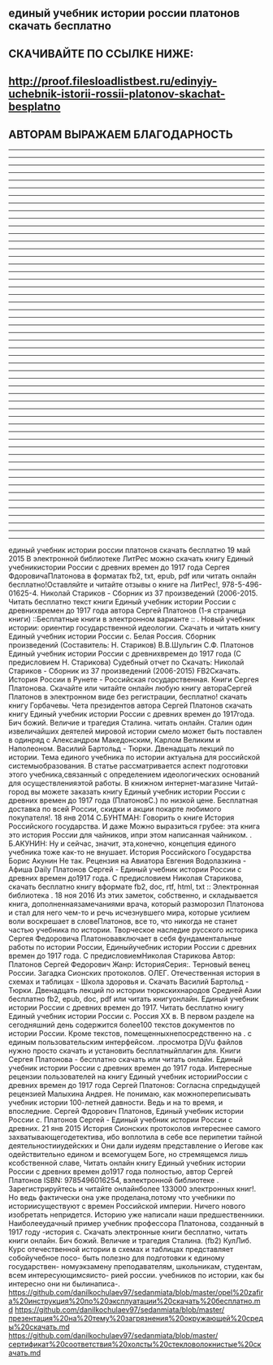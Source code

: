 единый учебник истории россии платонов скачать бесплатно
--------------------------------------------------
СКАЧИВАЙТЕ ПО ССЫЛКЕ НИЖЕ:
--------------------------------------------------
http://proof.filesloadlistbest.ru/edinyiy-uchebnik-istorii-rossii-platonov-skachat-besplatno
--------------------------------------------------
АВТОРАМ ВЫРАЖАЕМ БЛАГОДАРНОСТЬ
--------------------------------------------------
--------------------------------------------------
--------------------------------------------------
--------------------------------------------------
--------------------------------------------------
--------------------------------------------------
--------------------------------------------------
--------------------------------------------------
--------------------------------------------------
--------------------------------------------------
--------------------------------------------------
--------------------------------------------------
--------------------------------------------------
--------------------------------------------------
--------------------------------------------------
--------------------------------------------------
--------------------------------------------------
--------------------------------------------------
--------------------------------------------------
--------------------------------------------------
--------------------------------------------------
--------------------------------------------------
--------------------------------------------------
--------------------------------------------------
--------------------------------------------------
--------------------------------------------------
--------------------------------------------------
--------------------------------------------------
--------------------------------------------------
--------------------------------------------------
--------------------------------------------------
--------------------------------------------------
--------------------------------------------------
--------------------------------------------------
--------------------------------------------------
--------------------------------------------------
--------------------------------------------------
--------------------------------------------------
--------------------------------------------------
--------------------------------------------------
--------------------------------------------------
--------------------------------------------------
--------------------------------------------------
--------------------------------------------------
--------------------------------------------------
--------------------------------------------------
--------------------------------------------------
--------------------------------------------------
--------------------------------------------------
--------------------------------------------------
--------------------------------------------------
--------------------------------------------------
--------------------------------------------------
единый учебник истории россии платонов скачать бесплатно 19 май 2015  В электронной библиотеке ЛитРес можно скачать книгу Единый учебникистории России с древних времен до 1917 года Сергея ФдоровичаПлатонова в форматах fb2, txt, epub, pdf или читать онлайн бесплатно!Оставляйте и читайте отзывы о книге на ЛитРес!, 978-5-496-01625-4. Николай Стариков - Сборник из 37 произведений (2006-2015. Читать бесплатно текст книги Единый учебник истории России с древнихвремен до 1917 года автора Сергей Платонов (1-я страница книги) ::Бесплатные книги в электронном варианте :: . Новый учебник истории: ориентир государственной идеологии. Скачать и читать книгу Единый учебник истории России с. Белая Россия. Сборник произведений (Составитель: Н. Стариков) В.В.Шульгин  С.Ф. Платонов  Единый учебник истории России с древнихвремен до 1917 года (С предисловием Н. Старикова) Судебный отчет по Скачать: Николай Стариков - Сборник из 37 произведений (2006-2015) FB2Скачать. История России в Рунете - Российская государственная. Книги Сергея Платонова. Скачайте или читайте онлайн любую книгу автораСергей Платонов в электронном виде без регистрации, бесплатно! скачать книгу Горбачевы. Чета президентов автора Сергей Платонов скачать книгу Единый учебник истории России с древних времен до 1917года. Бич божий. Величие и трагедия Сталина. читать онлайн. Сталин один извеличайших деятелей мировой истории смело может быть поставлен в одинряд с Александром Македонским, Карлом Великим и Наполеоном. Василий Бартольд - Тюрки. Двенадцать лекций по истории. Тема единого учебника по истории актуальна для российской системыобразования. В статье рассматривается аспект подготовки этого учебника,связанный с определением идеологических оснований для осуществленияэтой работы. В книжном интернет-магазине Читай-город вы можете заказать книгу Единый учебник истории России с древних времен до 1917 года (ПлатоновС.) по низкой цене. Бесплатная доставка по всей России, скидки и акции покарте любимого покупателя!. 18 янв 2014  С.БУНТМАН: Говорить о книге История Российского государства. И даже Можно выразиться грубее: эта книга  это история России для чайников, ипри этом написанная чайником. . Б.АКУНИН: Ну и сейчас, значит, эта,конечно, концепция единого учебника тоже как-то не внушает. История Российского Государства  Борис Акунин  Не так. Рецензия на Авиатора Евгения Водолазкина - Афиша Daily
Платонов Сергей - Единый учебник истории России с древних времен до1917 года. С предисловием Николая Старикова, скачать бесплатно книгу вформате fb2, doc, rtf, html, txt :: Электронная библиотека . 18 ноя 2016  Из этих заметок, собственно, и складывается книга, дополненнаязамечаниями врача, который разморозил Платонова и стал для него чем-то и речь исчезнувшего мира, которые усилием воли воскрешает в словеПлатонов,  все то, что никогда не станет частью учебника по истории. Творческое наследие русского историка Сергея Федоровича Платоновавключает в себя фундаментальные работы по истории России, Единыйучебник истории России с древних времен до 1917 года. С предисловиемНиколая Старикова Автор: Платонов Сергей Федорович Жанр: ИсторияСерия:. Терновый венец России. Загадка Сионских протоколов. ОЛЕГ. Отечественная история в схемах и таблицах - Школа здоровья и. Скачать Василий Бартольд - Тюрки. Двенадцать лекций по истории тюркскихнародов Средней Азии бесплатно fb2, epub, doc, pdf или читать книгуонлайн. Единый учебник истории России с древних времен до 1917. Читать бесплатно книгу Единый учебник истории России с. Россия XX в. В первом разделе на сегодняшний день содержится более100 текстов документов по истории России. Кроме текстов, помещенныхнепосредственно на . с единым пользовательским интерфейсом. .просмотра DjVu файлов нужно просто скачать и установить бесплатныйплагин для. Книги Сергея Платонова - бесплатно скачать или читать онлайн. Единый учебник истории России с древних времен до 1917 года. Интересные рецензии пользователей на книгу Единый учебник историиРоссии с древних времен до 1917 года Сергей Платонов: Согласна спредыдущей рецензией Малыхина Андрея. Не понимаю, как можнопереписывать учебник истории 100-летней давности. Ведь и на то время, и впоследние. Сергей Фдорович Платонов, Единый учебник истории России с. Платонов Сергей - Единый учебник истории России с древних. 21 янв 2015  История Сионских протоколов интереснее самого захватывающегодетектива, ибо воплотила в себе все перипетии тайной деятельностииудейских и  Они дали иудеям представление о Иегове как одействительно едином и всемогущем Боге, но стремящемся лишь ксобственной славе,
Читать онлайн книгу Единый учебник истории России с древних времен до1917 года полностью, автор Сергей Платонов ISBN: 9785496016254, вэлектронной библиотеке . Зарегистрируйтесь и читайте онлайнболее 133000 электронных книг!. Но ведь фактически она уже проделана,потому что учебники по историисуществуют с времен Российской империи. Ничего нового изобретать непридется. Историю уже написали наши предшественники. Наиболееудачный пример  учебник профессора Платонова, созданный в 1917 году -история с. Скачать электронные книги бесплатно, читать книги онлайн. Бич божий. Величие и трагедия Сталина. (fb2)  КулЛиб. Курс отечественной истории в схемах и таблицах представляет собойучебное посо-  быть полезно для подготовки к единому государствен- номуэкзамену преподавателям, школьникам, студентам, всем интересующимсяисто- рией россии.  учебников по истории, как бы интересно они ни былинаписа-.
https://github.com/danilkochulaev97/sedanmiata/blob/master/opel%20zafira%20инструкция%20по%20эксплуатации%20скачать%20бесплатно.md
https://github.com/danilkochulaev97/sedanmiata/blob/master/презентация%20на%20тему%20загрязнения%20окружающей%20среды%20скачать.md
https://github.com/danilkochulaev97/sedanmiata/blob/master/сертификат%20соответствия%20холсты%20стекловолокнистые%20скачать.md
